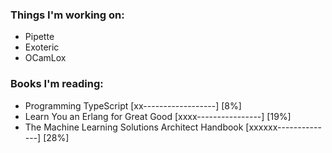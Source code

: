 ### Things I'm working on:
- Pipette
- Exoteric
- OCamLox

### Books I'm reading:
- Programming TypeScript
  [xx------------------] [8%] 
- Learn You an Erlang for Great Good
  [xxxx----------------] [19%]
- The Machine Learning Solutions Architect Handbook
  [xxxxxx--------------] [28%]

